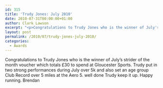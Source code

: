 ```yaml
---
id: 315
title: 'Trudy Jones: July 2010'
date: 2010-07-31T00:00:00+01:00
author: Clark Lawson
excerpt: "<p>Congratulations to Trudy Jones who is the winner of July's strider of the month voucher which totals £30 to spend at Gloucester Sports. Trudy put in two strong performances during July over 5k and also set an age group Club Record over 5 miles at the Aero 5. well done Trudy keep it up. Happy running. Brendan</p>"
layout: post
permalink: /2010/07/trudy-jones-july-2010/
categories:
  - Awards
---
```

</p> 

Congratulations to Trudy Jones who is the winner of July&#8217;s strider of the month voucher which totals £30 to spend at Gloucester Sports. Trudy put in two strong performances during July over 5k and also set an age group Club Record over 5 miles at the Aero 5. well done Trudy keep it up. Happy running. Brendan